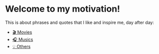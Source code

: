# Welcome to my motivation!

This is about phrases and quotes that I like and inspire me, day after day:

 - [🎬 Movies](/movies)
 - [🎧 Musics](/musics)
 - [💡 Others](/others)
